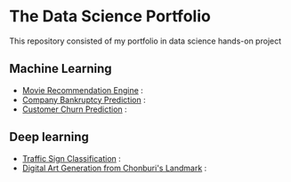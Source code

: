 # The Data Science Portfolio
 This repository consisted of my portfolio in data science hands-on project 
 
## Machine Learning 
- [Movie Recommendation Engine](https://github.com/WarintornNawong/Portfolio/tree/main/Movie_Recommendation) :
- [Company Bankruptcy Prediction](https://github.com/WarintornNawong/Portfolio/tree/main/Bankruptcy%20Prediction) :
- [Customer Churn Prediction](https://github.com/WarintornNawong/Portfolio/tree/main/Customer_Churn_Prediction) :

## Deep learning
- [Traffic Sign Classification](https://github.com/WarintornNawong/Portfolio/tree/main/Traffic_Sign_Classification) :
- [Digital Art Generation from Chonburi's Landmark](https://github.com/WarintornNawong/Portfolio/tree/main/Digital_Art_Museum) :


